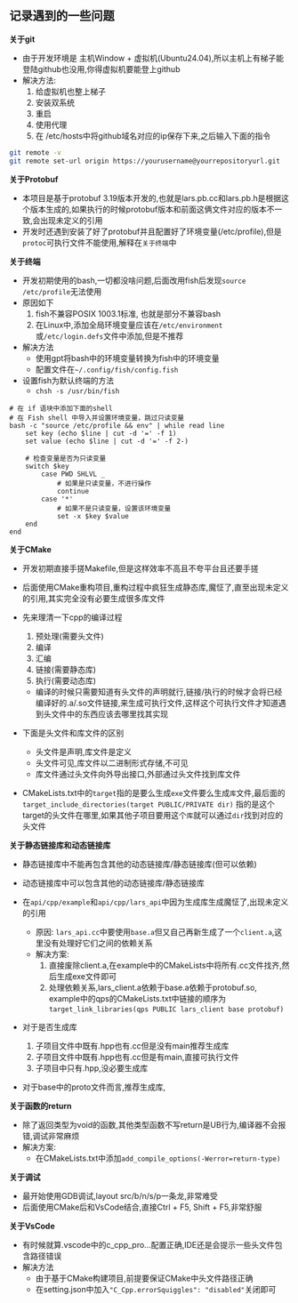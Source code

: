 ## 记录遇到的一些问题

**关于git**
- 由于开发环境是 主机Window + 虚拟机(Ubuntu24.04),所以主机上有梯子能登陆github也没用,你得虚拟机要能登上github
- 解决方法:
    1. 给虚拟机也整上梯子
    2. 安装双系统
    3. 重启
    4. 使用代理
    5. 在 /etc/hosts中将github域名对应的ip保存下来,之后输入下面的指令
```bash
git remote -v
git remote set-url origin https://yourusername@yourrepositoryurl.git
```

**关于Protobuf**
- 本项目是基于protobuf 3.19版本开发的,也就是lars.pb.cc和lars.pb.h是根据这个版本生成的,如果执行的时候protobuf版本和前面这俩文件对应的版本不一致,会出现未定义的引用
- 开发时还遇到安装了好了protobuf并且配置好了环境变量(/etc/profile),但是`protoc`可执行文件不能使用,解释在`关于终端`中

**关于终端**
- 开发初期使用的bash,一切都没啥问题,后面改用fish后发现`source /etc/profile`无法使用
- 原因如下
    1. fish不兼容POSIX 1003.1标准, 也就是部分不兼容bash
    2. 在Linux中,添加全局环境变量应该在`/etc/environment`或`/etc/login.defs`文件中添加,但是不推荐
- 解决方法
    - 使用gpt将bash中的环境变量转换为fish中的环境变量
    - 配置文件在`~/.config/fish/config.fish`
- 设置fish为默认终端的方法
    - `chsh -s /usr/bin/fish`
```shell
# 在 if 语块中添加下面的shell
# 在 Fish shell 中导入并设置环境变量，跳过只读变量
bash -c "source /etc/profile && env" | while read line
    set key (echo $line | cut -d '=' -f 1)
    set value (echo $line | cut -d '=' -f 2-)

    # 检查变量是否为只读变量
    switch $key
        case PWD SHLVL _
            # 如果是只读变量，不进行操作
            continue
        case '*'
            # 如果不是只读变量，设置该环境变量
            set -x $key $value
    end
end
```

**关于CMake**
- 开发初期直接手搓Makefile,但是这样效率不高且不夸平台且还要手搓
- 后面使用CMake重构项目,重构过程中疯狂生成静态库,魔怔了,直至出现未定义的引用,其实完全没有必要生成很多库文件

- 先来理清一下cpp的编译过程
    1. 预处理(需要头文件)
    2. 编译
    3. 汇编
    4. 链接(需要静态库)
    5. 执行(需要动态库)
    - 编译的时候只需要知道有头文件的声明就行,链接/执行的时候才会将已经编译好的.a/.so文件链接,来生成可执行文件,这样这个可执行文件才知道遇到头文件中的东西应该去哪里找其实现

- 下面是头文件和库文件的区别
    - 头文件是声明,库文件是定义
    - 头文件可见,库文件以二进制形式存储,不可见
    - 库文件通过头文件向外导出接口,外部通过头文件找到库文件

- CMakeLists.txt中的`target`指的是要么生成`exe`文件要么生成`库`文件,最后面的`target_include_directories(target PUBLIC/PRIVATE dir)` 指的是这个target的头文件在哪里,如果其他子项目要用这个`库`就可以通过`dir`找到对应的头文件


**关于静态链接库和动态链接库**
- 静态链接库中不能再包含其他的动态链接库/静态链接库(但可以依赖)
- 动态链接库中可以包含其他的动态链接库/静态链接库
- 在`api/cpp/example`和`api/cpp/lars_api`中因为生成库生成魔怔了,出现未定义的引用
    - 原因: `lars_api.cc`中要使用`base.a`但又自己再新生成了一个`client.a`,这里没有处理好它们之间的依赖关系
    - 解决方案: 
        1. 直接废除client.a,在example中的CMakeLists中将所有.cc文件找齐,然后生成exe文件即可
        2. 处理依赖关系,lars_client.a依赖于base.a依赖于protobuf.so, example中的qps的CMakeLists.txt中链接的顺序为`target_link_libraries(qps PUBLIC lars_client base protobuf)`

- 对于是否生成库
    1. 子项目文件中既有.hpp也有.cc但是没有main推荐生成库
    2. 子项目文件中既有.hpp也有.cc但是有main,直接可执行文件
    3. 子项目中只有.hpp,没必要生成库

- 对于base中的proto文件而言,推荐生成库,


**关于函数的return**
- 除了返回类型为void的函数,其他类型函数不写return是UB行为,编译器不会报错,调试非常麻烦
- 解决方案:
    - 在CMakeLists.txt中添加`add_compile_options(-Werror=return-type)`

**关于调试**
- 最开始使用GDB调试,layout src/b/n/s/p一条龙,非常难受
- 后面使用CMake后和VsCode结合,直接Ctrl + F5, Shift + F5,非常舒服

**关于VsCode**
- 有时候就算.vscode中的c_cpp_pro...配置正确,IDE还是会提示一些头文件包含路径错误
- 解决方法
    - 由于基于CMake构建项目,前提要保证CMake中头文件路径正确
    - 在setting.json中加入`"C_Cpp.errorSquiggles": "disabled"`关闭即可
